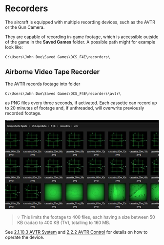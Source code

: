 # Recorders

The aircraft is equipped with multiple recording devices, such as the AVTR or
the Gun Camera.

They are capable of recording in-game footage, which is accessible outside of
the game in the **Saved Games** folder. A possible path might for example look
like:

`C:\Users\John Doe\Saved Games\DCS_F4E\recorders\`

## Airborne Video Tape Recorder

The AVTR records footage into folder

`C:\Users\John Doe\Saved Games\DCS_F4E\recorders\avtr\`

as PNG files every three seconds, if activated. Each cassette can record up to 20 minutes of footage
and, if unthreaded, will overwrite previously recorded footage.

![AVTR Folder](../img/avtr_folder.jpg)

> 💡 This limits the footage to 400 files, each having a size between 50 KB (radar) to 400 KB (TV),
> totalling to 160 MB.

See [2.1.10.3 AVTR System](../cockpit/pilot/right_console/aft_section.md#airborne-video-tape-recorder)
and [2.2.2 AVTR Control](../cockpit/wso/left_sub_panel.md#avtr-control)
for details on how to operate the device.
